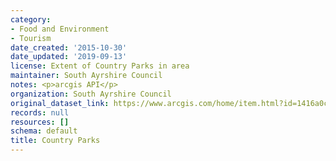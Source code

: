 ```yaml
---
category:
- Food and Environment
- Tourism
date_created: '2015-10-30'
date_updated: '2019-09-13'
license: Extent of Country Parks in area
maintainer: South Ayrshire Council
notes: <p>arcgis API</p>
organization: South Ayrshire Council
original_dataset_link: https://www.arcgis.com/home/item.html?id=1416a0c5fb0d402e804c54935befd32e
records: null
resources: []
schema: default
title: Country Parks
---
```

